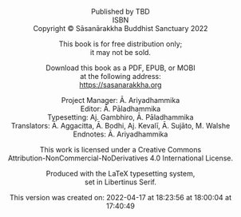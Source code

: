 <center>

Published by TBD<br>
ISBN<br>
Copyright © Sāsanārakkha Buddhist Sanctuary 2022

This book is for free distribution only;<br>
it may not be sold.

Download this book as a PDF, EPUB, or MOBI<br>
at the following address:<br>
<a href="https://sasanarakkha.org" style="text-decoration: none;">https://sasanarakkha.org</a>

Project Manager: Ā. Ariyadhammika<br>
Editor: Ā. Pāladhammika<br>
Typesetting: Aj. Gambhiro, Ā. Pāladhammika<br>
Translators: Ā. Aggacitta, Ā. Bodhi, Aj. Kevalī, Ā. Sujāto, M. Walshe<br>
Endnotes: Ā. Ariyadhammika

This work is licensed under a Creative Commons<br>
Attribution-NonCommercial-NoDerivatives 4.0 International License.

Produced with the LaTeX typesetting system,<br>
set in Libertinus Serif.

<div>
<p>This version was created on: 2022-04-17 at 18:23:56 at 18:00:04 at 17:40:49</p>
</div>

</center>
